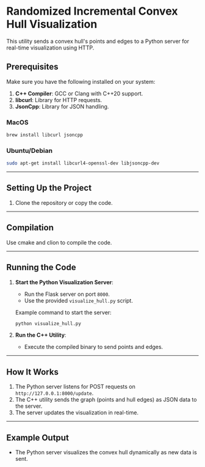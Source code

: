 # Randomized Incremental Convex Hull Visualization

This utility sends a convex hull's points and edges to a Python server for real-time visualization using HTTP.

## Prerequisites

Make sure you have the following installed on your system:

1. **C++ Compiler**: GCC or Clang with C++20 support.
2. **libcurl**: Library for HTTP requests.
3. **JsonCpp**: Library for JSON handling.

### MacOS
```bash
brew install libcurl jsoncpp
```

### Ubuntu/Debian
```bash
sudo apt-get install libcurl4-openssl-dev libjsoncpp-dev
```

---

## Setting Up the Project

1. Clone the repository or copy the code.

---

## Compilation

Use cmake and clion to compile the code.

---

## Running the Code

1. **Start the Python Visualization Server**:
    - Run the Flask server on port `8000`.
    - Use the provided `visualize_hull.py` script.

   Example command to start the server:
   ```bash
   python visualize_hull.py
   ```

2. **Run the C++ Utility**:
    - Execute the compiled binary to send points and edges.

---

## How It Works

1. The Python server listens for POST requests on `http://127.0.0.1:8000/update`.
2. The C++ utility sends the graph (points and hull edges) as JSON data to the server.
3. The server updates the visualization in real-time.

---

## Example Output

- The Python server visualizes the convex hull dynamically as new data is sent.
